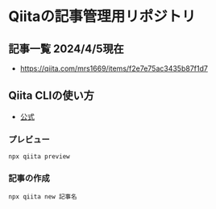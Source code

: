 # Qiitaの記事管理用リポジトリ

## 記事一覧 2024/4/5現在
- https://qiita.com/mrs1669/items/f2e7e75ac3435b87f1d7

## Qiita CLIの使い方
- [公式](https://github.com/increments/qiita-cli)

### プレビュー
``` shell
npx qiita preview
```

### 記事の作成
``` shell
npx qiita new 記事名
```
